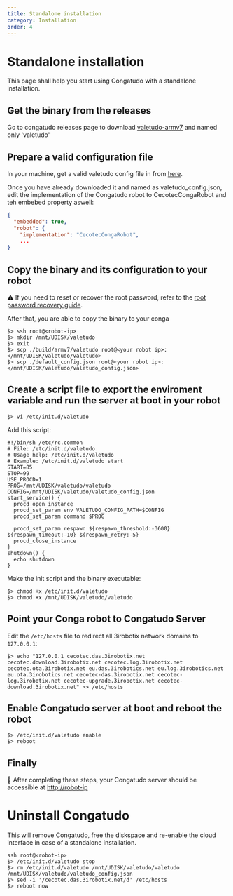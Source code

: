 ```yaml
---
title: Standalone installation
category: Installation
order: 4
---
```


# Standalone installation

This page shall help you start using Congatudo with a standalone installation.

## Get the binary from the releases
Go to congatudo releases page to download [valetudo-armv7](https://github.com/congatudo/Congatudo/releases) and named only 'valetudo'

## Prepare a valid configuration file
In your machine, get a valid valetudo config file in from [here](https://raw.githubusercontent.com/congatudo/Congatudo/master/backend/lib/res/default_config.json).

Once you have already downloaded it and named as valetudo_config.json, edit the implementation of the Congatudo robot to CecotecCongaRobot and teh embebed property aswell:
```json
{
  "embedded": true,
  "robot": {
    "implementation": "CecotecCongaRobot",
    ...
}
```

## Copy the binary and its configuration to your robot

⚠️ If you need to reset or recover the root password, refer to the [root password recovery guide](https://congatudo.cloud/pages/misc/recovery-root-password.html).

After that, you are able to copy the binary to your conga
```shell
$> ssh root@<robot-ip>
$> mkdir /mnt/UDISK/valetudo
$> exit
$> scp ./build/armv7/valetudo root@<your robot ip>:</mnt/UDISK/valetudo/valetudo>
$> scp ./default_config.json root@<your robot ip>:</mnt/UDISK/valetudo/valetudo_config.json>
```
## Create a script file to export the enviroment variable and run the server at boot in your robot
```shell
$> vi /etc/init.d/valetudo
```

Add this script:
```shell
#!/bin/sh /etc/rc.common                                                                                                    
# File: /etc/init.d/valetudo
# Usage help: /etc/init.d/valetudo
# Example: /etc/init.d/valetudo start
START=85
STOP=99                                     
USE_PROCD=1                                                                                                                
PROG=/mnt/UDISK/valetudo/valetudo
CONFIG=/mnt/UDISK/valetudo/valetudo_config.json                                     
start_service() {                     
  procd_open_instance                 
  procd_set_param env VALETUDO_CONFIG_PATH=$CONFIG
  procd_set_param command $PROG    

  procd_set_param respawn ${respawn_threshold:-3600} ${respawn_timeout:-10} ${respawn_retry:-5}
  procd_close_instance                
}                                                                                                                          
shutdown() {                                                                                                            
  echo shutdown                                                                                                   
}
```

Make the init script and the binary executable:
```shell
$> chmod +x /etc/init.d/valetudo
$> chmod +x /mnt/UDISK/valetudo/valetudo
```

## Point your Conga robot to Congatudo Server
Edit the `/etc/hosts` file to redirect all 3irobotix network domains to `127.0.0.1`:
```shell
$> echo "127.0.0.1 cecotec.das.3irobotix.net cecotec.download.3irobotix.net cecotec.log.3irobotix.net cecotec.ota.3irobotix.net eu.das.3irobotics.net eu.log.3irobotics.net eu.ota.3irobotics.net cecotec-das.3irobotix.net cecotec-log.3irobotix.net cecotec-upgrade.3irobotix.net cecotec-download.3irobotix.net" >> /etc/hosts
```

## Enable Congatudo server at boot and reboot the robot
```shell
$> /etc/init.d/valetudo enable
$> reboot
```
## Finally
🎉 After completing these steps, your Congatudo server should be accessible at <http://robot-ip>

# Uninstall Congatudo

This will remove Congatudo, free the diskspace and re-enable the cloud interface in case of a standalone installation.

```shell
ssh root@<robot-ip>
$> /etc/init.d/valetudo stop
$> rm /etc/init.d/valetudo /mnt/UDISK/valetudo/valetudo /mnt/UDISK/valetudo/valetudo_config.json  
$> sed -i '/cecotec.das.3irobotix.net/d' /etc/hosts
$> reboot now
```